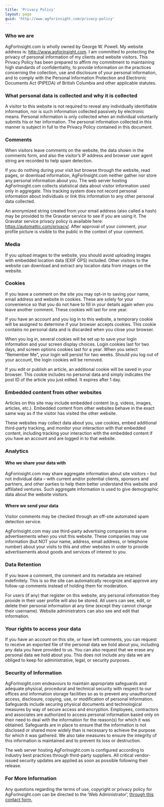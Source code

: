 ```yaml
---
title: 'Privacy Policy'
layout: page
guid: 'http://www.agforinsight.com/privacy-policy'
---
```


### Who we are

AgForInsight.com is wholly owned by George W. Powell. My website address is: http://www.agforinsight.com. I am committed to protecting the privacy of personal information of my clients and website visitors. This Privacy Policy has been prepared to affirm my commitment to maintaining high standards of confidentiality, to provide information on the practices concerning the collection, use and disclosure of your personal information, and to comply with the Personal Information Protection and Electronic Documents Act (PIPEDA) of British Columbia and other applicable statutes.

### What personal data is collected and why it is collected

A visitor to this website is not required to reveal any individually identifiable information, nor is such information collected passively by electronic means. Personal information is only collected when an individual voluntarily submits his or her information. The personal information collected in this manner is subject in full to the Privacy Policy contained in this document.

### Comments

When visitors leave comments on the website, the data shown in the comments form, and also the visitor’s IP address and browser user agent string are recorded to help spam detection.

If you do nothing during your visit but browse through the website, read pages, or download information, AgForInsight.com neither gather nor store any personal information about you. The web server hosting AgForInsight.com collects statistical data about visitor information used only in aggregate. This tracking system does not record personal information about individuals or link this information to any other personal data collected.

An anonymized string created from your email address (also called a hash) may be provided to the Gravatar service to see if you are using it. The Gravatar service privacy policy is available here: <https://automattic.com/privacy/>. After approval of your comment, your profile picture is visible to the public in the context of your comment.

### Media

If you upload images to the website, you should avoid uploading images with embedded location data (EXIF GPS) included. Other visitors to the website can download and extract any location data from images on the website.

### Cookies

If you leave a comment on the site you may opt-in to saving your name, email address and website in cookies. These are solely for your convenience so that you do not have to fill in your details again when you leave another comment. These cookies will last for one year.

If you have an account and you log in to this website, a temporary cookie will be assigned to determine if your browser accepts cookies. This cookie contains no personal data and is discarded when you close your browser.

When you log in, several cookies will be set up to save your login information and your screen display choices. Login cookies last for two days, and screen options cookies last for a year. When you select “Remember Me”, your login will persist for two weeks. Should you log out of your account, the login cookies will be removed.

If you edit or publish an article, an additional cookie will be saved in your browser. This cookie includes no personal data and simply indicates the post ID of the article you just edited. It expires after 1 day.

### Embedded content from other websites

Articles on this site may include embedded content (e.g. videos, images, articles, etc.). Embedded content from other websites behave in the exact same way as if the visitor has visited the other website.

These websites may collect data about you, use cookies, embed additional third-party tracking, and monitor your interaction with that embedded content, including tracking your interaction with the embedded content if you have an account and are logged in to that website.

### Analytics

#### Who we share your data with

AgForinsight.com may share aggregate information about site visitors – but not individual data – with current and/or potential clients, sponsors and partners, and other parties to help them better understand this website and affiliated ventures. Such aggregate information is used to give demographic data about the website visitors.

#### Where we send your data

Visitor comments may be checked through an off-site automated spam detection service.

AgForInsight.com may use third-party advertising companies to serve advertisements when you visit this website. These companies may use information (but NOT your name, address, email address, or telephone number) about your visits to this and other websites in order to provide advertisements about goods and services of interest to you.

### Data Retention

If you leave a comment, the comment and its metadata are retained indefinitely. This is so the site can automatically recognize and approve any follow-up comments instead of holding them for moderation.

For users (if any) that register on this website, any personal information they provide in their user profile will also be stored. All users can see, edit, or delete their personal information at any time (except they cannot change their username). Website administrators can also see and edit that information.

### Your rights to access your data

If you have an account on this site, or have left comments, you can request to receive an exported file of the personal data we hold about you, including any data you have provided to us. You can also request that we erase any personal data we hold about you. This does not include any data we are obliged to keep for administrative, legal, or security purposes.

### Security of Information

AgForInsight.com endeavours to maintain appropriate safeguards and adequate physical, procedural and technical security with respect to our offices and information storage facilities so as to prevent any unauthorized access, disclosure, copying, use, or modification of personal information. Safeguards include securing physical documents and technological measures by way of secure access and encryption. Employees, contractors and associates are authorized to access personal information based only on their need to deal with the information for the reason(s) for which it was obtained. Safeguards are in place to ensure that the information is not disclosed or shared more widely than is necessary to achieve the purpose for which it was gathered. We also take measures to ensure the integrity of this information is maintained and to prevent its loss or destruction.

The web server hosting AgForInsight.com is configured according to industry best practices through third-party suppliers. All critical vendor-issued security updates are applied as soon as possible following their release.

### For More Information

Any questions regarding the terms of use, copyright or privacy policy for AgForInsight.com can be directed to the ‘Web Administrator’, [through this contact form](http://www.agforinsight.com/contact/)[.](http://www.agforinsight.com/?page_id=66)